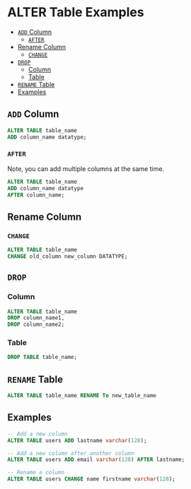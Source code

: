 # ALTER Table Examples

- [`ADD` Column](#add-column)
  - [`AFTER`](#after)
- [Rename Column](#rename-column)
  - [`CHANGE`](#change)
- [`DROP`](#drop)
  - [Column](#column)
  - [Table](#table)
- [`RENAME` Table](#rename-table)
- [Examples](#examples)


## `ADD` Column

```sql
ALTER TABLE table_name
ADD column_name datatype;
```

### `AFTER`

Note, you can add multiple columns at the same time.

```sql
ALTER TABLE table_name
ADD column_name datatype
AFTER column_name;
```

## Rename Column

### `CHANGE`

```sql
ALTER TABLE table_name
CHANGE old_column new_column DATATYPE;
```

## `DROP` 

### Column

```sql
ALTER TABLE table_name 
DROP column_name1,
DROP column_name2;
```

### Table

```sql
DROP TABLE table_name;
```

## `RENAME` Table

```sql
ALTER TABLE table_name RENAME To new_table_name
```


## Examples
```sql
-- Add a new column
ALTER TABLE users ADD lastname varchar(128);

-- Add a new column after another column
ALTER TABLE users ADD email varchar(128) AFTER lastname;

-- Rename a column
ALTER TABLE users CHANGE name firstname varchar(128);
```




